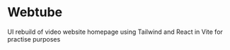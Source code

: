 # Webtube
UI rebuild of video website homepage using Tailwind and React in Vite for practise purposes
